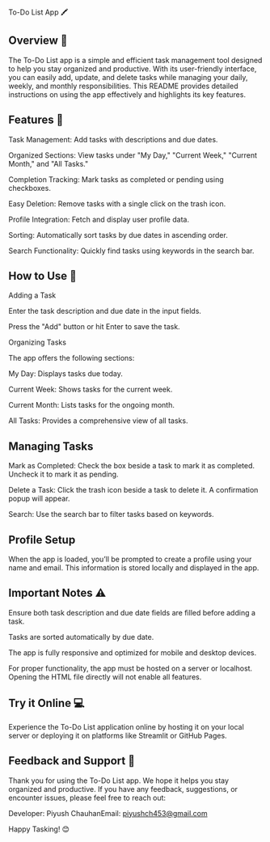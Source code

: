 To-Do List App 🖍

## Overview 🌟

The To-Do List app is a simple and efficient task management tool designed to help you stay organized and productive. With its user-friendly interface, you can easily add, update, and delete tasks while managing your daily, weekly, and monthly responsibilities. This README provides detailed instructions on using the app effectively and highlights its key features.

## Features 🚀

Task Management: Add tasks with descriptions and due dates.

Organized Sections: View tasks under "My Day," "Current Week," "Current Month," and "All Tasks."

Completion Tracking: Mark tasks as completed or pending using checkboxes.

Easy Deletion: Remove tasks with a single click on the trash icon.

Profile Integration: Fetch and display user profile data.

Sorting: Automatically sort tasks by due dates in ascending order.

Search Functionality: Quickly find tasks using keywords in the search bar.

## How to Use 📖

Adding a Task

Enter the task description and due date in the input fields.

Press the "Add" button or hit Enter to save the task.

Organizing Tasks

The app offers the following sections:

My Day: Displays tasks due today.

Current Week: Shows tasks for the current week.

Current Month: Lists tasks for the ongoing month.

All Tasks: Provides a comprehensive view of all tasks.

## Managing Tasks

Mark as Completed: Check the box beside a task to mark it as completed. Uncheck it to mark it as pending.

Delete a Task: Click the trash icon beside a task to delete it. A confirmation popup will appear.

Search: Use the search bar to filter tasks based on keywords.

## Profile Setup

When the app is loaded, you’ll be prompted to create a profile using your name and email. This information is stored locally and displayed in the app.

## Important Notes ⚠️

Ensure both task description and due date fields are filled before adding a task.

Tasks are sorted automatically by due date.

The app is fully responsive and optimized for mobile and desktop devices.

For proper functionality, the app must be hosted on a server or localhost. Opening the HTML file directly will not enable all features.

## Try it Online 💻

Experience the To-Do List application online by hosting it on your local server or deploying it on platforms like Streamlit or GitHub Pages.

## Feedback and Support 📢

Thank you for using the To-Do List app. We hope it helps you stay organized and productive. If you have any feedback, suggestions, or encounter issues, please feel free to reach out:

Developer: Piyush ChauhanEmail: piyushch453@gmail.com

Happy Tasking! 😊

